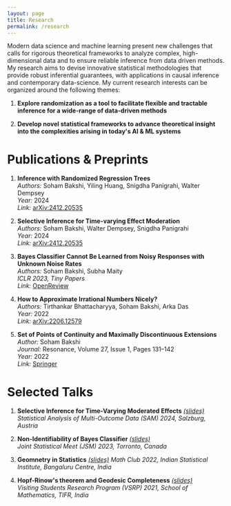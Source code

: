 ```yaml
---
layout: page
title: Research
permalink: /research
---
```


Modern data science and machine learning present new challenges that calls for rigorous theoretical frameworks to analyze complex, high-dimensional data and to ensure reliable inference from data driven methods. My research aims to devise innovative statistical methodologies that provide robust inferential guarantees, with applications in causal inference and contemporary data-science. My current research interests can be organized around the following themes: 

1. **Explore randomization as a tool to facilitate flexible and tractable inference for a wide-range of data-driven methods**

2. **Develop novel statistical frameworks to advance theoretical insight into the complexities arising in today's AI & ML systems**

# Publications & Preprints

1. **Inference with Randomized Regression Trees**  
   *Authors:* Soham Bakshi, Yiling Huang, Snigdha Panigrahi, Walter Dempsey  
   *Year:* 2024  
   *Link:* [arXiv:2412.20535](https://arxiv.org/abs/2412.20535)

2. **Selective Inference for Time-varying Effect Moderation**  
   *Authors:* Soham Bakshi, Walter Dempsey, Snigdha Panigrahi  
   *Year:* 2024  
   *Link:* [arXiv:2412.20535](https://arxiv.org/abs/2411.15908)

3. **Bayes Classifier Cannot Be Learned from Noisy Responses with Unknown Noise Rates**  
   *Authors:* Soham Bakshi, Subha Maity  
   *ICLR 2023, Tiny Papers*  
   *Link:* [OpenReview](https://openreview.net/forum?id=U4o5iSWSaD)

4. **How to Approximate Irrational Numbers Nicely?**  
   *Authors:* Tirthankar Bhattacharyya, Soham Bakshi, Arka Das  
   *Year:* 2022  
   *Link:* [arXiv:2206.12579](https://arxiv.org/abs/2206.12579)

5. **Set of Points of Continuity and Maximally Discontinuous Extensions**  
   *Author:* Soham Bakshi  
   *Journal:* Resonance, Volume 27, Issue 1, Pages 131–142  
   *Year:* 2022  
   *Link:* [Springer](https://doi.org/10.1007/s12045-022-1298-1)


# Selected Talks

1. **Selective Inference for Time-Varying Moderated Effects** [*(slides)*](/assets/file/SIMRTSlides.pdf)  
   *Statistical Analysis of Multi-Outcome Data (SAM) 2024, Salzburg, Austria*
   
2. **Non-Identifiability of Bayes Classifier** [*(slides)*](/assets/file/slides_jsm.pdf)  
   *Joint Statistical Meet (JSM) 2023, Torronto, Canada*

3. **Geomnetry in Statistics** [*(slides)*](/assets/file/slides_statgeo.pdf) 
   *Math Club 2022, Indian Statistical Institute, Bangaluru Centre, India*
   
5. **Hopf-Rinow's theorem and Geodesic Completeness** [*(slides)*](/assets/file/VSRP.pdf)  
   *Visiting Students Research Program (VSRP) 2021, School of Mathematics, TIFR, India*
